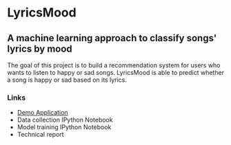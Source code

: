 # LyricsMood
## A machine learning approach to classify songs' lyrics by mood

The goal of this project is to build a recommendation system for users who wants to listen to happy or sad songs. LyricsMood is able to predict whether a song is happy or sad based on its lyrics.

### Links
* [Demo Application](http://francescocucari.pythonanywhere.com/)
* Data collection IPython Notebook
* Model training IPython Notebook
* Technical report
